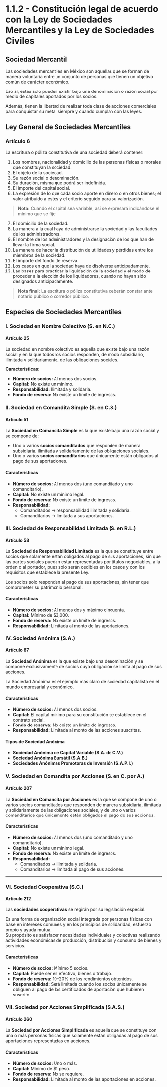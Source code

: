 # 1.1.2 - Constitución legal de acuerdo con la Ley de Sociedades Mercantiles y la Ley de Sociedades Civiles

## Sociedad Mercantil

Las sociedades mercantiles en México son aquellas que se forman de manera voluntaria entre un conjunto de personas que tienen un objetivo común de carácter económico.

Eso sí, estas solo pueden existir bajo una denominación o razón social por medio de capitales aportados por los socios.

Además, tienen la libertad de realizar toda clase de acciones comerciales para conquistar su meta, siempre y cuando cumplan con las leyes.

## Ley General de Sociedades Mercantiles

### Artículo 6
La escritura o póliza constitutiva de una sociedad deberá contener:

1. Los nombres, nacionalidad y domicilio de las personas físicas o morales que constituyan la sociedad.  
2. El objeto de la sociedad.  
3. Su razón social o denominación.  
4. Su duración, misma que podrá ser indefinida.  
5. El importe del capital social.  
6. La expresión de lo que cada socio aporte en dinero o en otros bienes; el valor atribuido a éstos y el criterio seguido para su valorización.  

> **Nota:** Cuando el capital sea variable, así se expresará indicándose el mínimo que se fije.

7. El domicilio de la sociedad.  
8. La manera a la cual haya de administrarse la sociedad y las facultades de los administradores.  
9. El nombre de los administradores y la designación de los que han de llevar la firma social.  
10. La manera de hacer la distribución de utilidades y pérdidas entre los miembros de la sociedad.  
11. El importe del fondo de reserva.  
12. Los casos en que la sociedad haya de disolverse anticipadamente.  
13. Las bases para practicar la liquidación de la sociedad y el modo de proceder a la elección de los liquidadores, cuando no hayan sido designados anticipadamente.  

> **Nota final:** La escritura o póliza constitutiva deberán constar ante notario público o corredor público.

## Especies de Sociedades Mercantiles

### I. Sociedad en Nombre Colectivo (S. en N.C.)

#### Artículo 25
La sociedad en nombre colectivo es aquella que existe bajo una razón social y en la que todos los socios responden, de modo subsidiario, ilimitada y solidariamente, de las obligaciones sociales.

**Características:**
- **Número de socios:** Al menos dos socios.  
- **Capital:** No existe un mínimo.  
- **Responsabilidad:** Ilimitada y solidaria.  
- **Fondo de reserva:** No existe un límite de ingresos.  


### II. Sociedad en Comandita Simple (S. en C.S.)

#### Artículo 51
La **Sociedad en Comandita Simple** es la que existe bajo una razón social y se compone de:  
- Uno o varios **socios comanditados** que responden de manera subsidiaria, ilimitada y solidariamente de las obligaciones sociales.  
- Uno o varios **socios comanditarios** que únicamente están obligados al pago de sus aportaciones.  

#### Características
- **Número de socios:** Al menos dos (uno comanditado y uno comanditario).  
- **Capital:** No existe un mínimo legal.  
- **Fondo de reserva:** No existe un límite de ingresos.  
- **Responsabilidad:**  
  - Comanditados → responsabilidad ilimitada y solidaria.  
  - Comanditarios → limitada a sus aportaciones.  


### III. Sociedad de Responsabilidad Limitada (S. en R.L.)

#### Artículo 58
La **Sociedad de Responsabilidad Limitada** es la que se constituye entre socios que solamente están obligados al pago de sus aportaciones, sin que las partes sociales puedan estar representadas por títulos negociables, a la orden o al portador, pues solo serán cedibles en los casos y con los requisitos que establece la presente Ley.  

Los socios solo responden al pago de sus aportaciones, sin tener que comprometer su patrimonio personal.  

#### Características
- **Número de socios:** Al menos dos y máximo cincuenta.  
- **Capital:** Mínimo de $3,000.  
- **Fondo de reserva:** No existe un límite de ingresos.  
- **Responsabilidad:** Limitada al monto de las aportaciones.  

### IV. Sociedad Anónima (S.A.)

#### Artículo 87
La **Sociedad Anónima** es la que existe bajo una denominación y se compone exclusivamente de socios cuya obligación se limita al pago de sus acciones.  

La Sociedad Anónima es el ejemplo más claro de sociedad capitalista en el mundo empresarial y económico.  

#### Características
- **Número de socios:** Al menos dos socios.  
- **Capital:** El capital mínimo para su constitución se establece en el contrato social.  
- **Fondo de reserva:** No existe un límite de ingresos.  
- **Responsabilidad:** Limitada al monto de las acciones suscritas.  

#### Tipos de Sociedad Anónima
- **Sociedad Anónima de Capital Variable (S.A. de C.V.)**  
- **Sociedad Anónima Bursátil (S.A.B.)**  
- **Sociedades Anónimas Promotoras de Inversión (S.A.P.I.)**  

### V. Sociedad en Comandita por Acciones (S. en C. por A.)

#### Artículo 207
La **Sociedad en Comandita por Acciones** es la que se compone de uno o varios socios comanditados que responden de manera subsidiaria, ilimitada y solidariamente de las obligaciones sociales, y de uno o varios comanditarios que únicamente están obligados al pago de sus acciones.  

#### Características
- **Número de socios:** Al menos dos (uno comanditado y uno comanditario).  
- **Capital:** No existe un mínimo legal.  
- **Fondo de reserva:** No existe un límite de ingresos.  
- **Responsabilidad:**  
  - Comanditados → ilimitada y solidaria.  
  - Comanditarios → limitada al pago de sus acciones.  

---

### VI. Sociedad Cooperativa (S.C.)

#### Artículo 212
Las **sociedades cooperativas** se regirán por su legislación especial.  

Es una forma de organización social integrada por personas físicas con base en intereses comunes y en los principios de solidaridad, esfuerzo propio y ayuda mutua.  
Su propósito es satisfacer necesidades individuales y colectivas realizando actividades económicas de producción, distribución y consumo de bienes y servicios.  

#### Características
- **Número de socios:** Mínimo 5 socios.  
- **Capital:** Puede ser en efectivo, bienes o trabajo.  
- **Fondo de reserva:** 10–20% de los rendimientos obtenidos.  
- **Responsabilidad:** Será limitada cuando los socios únicamente se obliguen al pago de los certificados de aportación que hubieren suscrito.  

### VII. Sociedad por Acciones Simplificada (S.A.S.)

#### Artículo 260
La **Sociedad por Acciones Simplificada** es aquella que se constituye con una o más personas físicas que solamente están obligadas al pago de sus aportaciones representadas en acciones.  

#### Características
- **Número de socios:** Uno o más.  
- **Capital:** Mínimo de $1 peso.  
- **Fondo de reserva:** No se requiere.  
- **Responsabilidad:** Limitada al monto de las aportaciones en acciones.  


